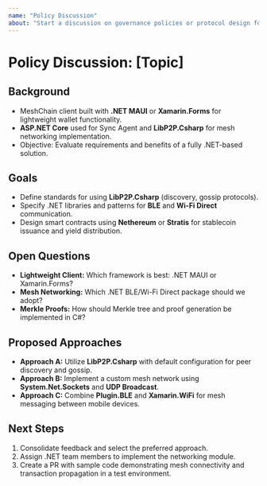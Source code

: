 ```yaml
---
name: "Policy Discussion"
about: "Start a discussion on governance policies or protocol design for a .NET-based MeshChain"
---
```


# Policy Discussion: [Topic]

## Background
- MeshChain client built with **.NET MAUI** or **Xamarin.Forms** for lightweight wallet functionality.
- **ASP.NET Core** used for Sync Agent and **LibP2P.Csharp** for mesh networking implementation.
- Objective: Evaluate requirements and benefits of a fully .NET-based solution.

## Goals
- Define standards for using **LibP2P.Csharp** (discovery, gossip protocols).
- Specify .NET libraries and patterns for **BLE** and **Wi-Fi Direct** communication.
- Design smart contracts using **Nethereum** or **Stratis** for stablecoin issuance and yield distribution.

## Open Questions
- **Lightweight Client:** Which framework is best: .NET MAUI or Xamarin.Forms?
- **Mesh Networking:** Which .NET BLE/Wi-Fi Direct package should we adopt?
- **Merkle Proofs:** How should Merkle tree and proof generation be implemented in C#?

## Proposed Approaches
- **Approach A:** Utilize **LibP2P.Csharp** with default configuration for peer discovery and gossip.
- **Approach B:** Implement a custom mesh network using **System.Net.Sockets** and **UDP Broadcast**.
- **Approach C:** Combine **Plugin.BLE** and **Xamarin.WiFi** for mesh messaging between mobile devices.

## Next Steps
1. Consolidate feedback and select the preferred approach.
2. Assign .NET team members to implement the networking module.
3. Create a PR with sample code demonstrating mesh connectivity and transaction propagation in a test environment.
